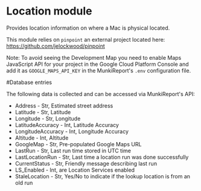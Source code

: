 Location module
==============

Provides location information on where a Mac is physical located.

This module relies on `pinpoint` an external project located here: https://github.com/jelockwood/pinpoint

Note: To avoid seeing the Development Map you need to enable Maps JavaScript API for your project in the Google Cloud Platform Console and add it as `GOOGLE_MAPS_API_KEY` in the MunkiReport's `.env` configuration file.

#Database entries

The following data is collected and can be accessed via MunkiReport's API:

* Address - Str, Estimated street address
* Latitude - Str, Latitude
* Longitude - Str, Longitude
* LatitudeAccuracy - Int, Latitude Accuracy
* LongitudeAccuracy - Int, Longitude Accuracy
* Altitude - Int, Altitude
* GoogleMap - Str, Pre-populated Google Maps URL
* LastRun - Str, Last run time stored in UTC time
* LastLocationRun - Str, Last time a location run was done successfully
* CurrentStatus - Str, Friendly message describing last run
* LS_Enabled - Int, are Location Services enabled
* StaleLocation - Str, Yes/No to indicate if the lookup location is from an old run
